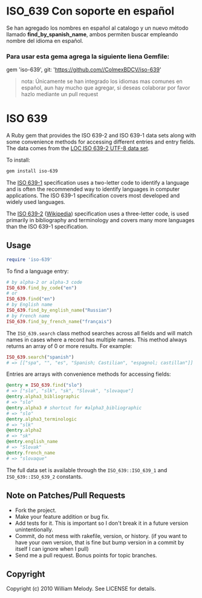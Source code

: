 # ISO_639 Con soporte en español

Se han agregado los nombres en español al catalogo y un nuevo método llamado **find_by_spanish_name**, ambos permiten buscar empleando nombre del idioma en español.

### Para usar esta gema agrega la siguiente liena Gemfile:

gem 'iso-639', git: 'https://github.com//ColmexBDCV/iso-639'

> nota: Únicamente se han integrado los idiomas mas comunes en español, aun hay mucho que agregar, si deseas colaborar por favor hazlo mediante un pull request

# ISO 639

A Ruby gem that provides the ISO 639-2 and ISO 639-1 data sets along with some convenience methods for accessing different entries and entry fields. The data comes from the [LOC ISO 639-2 UTF-8 data set](http://www.loc.gov/standards/iso639-2/ascii_8bits.html).

To install:

```bash
gem install iso-639
```

The [ISO 639-1](http://en.wikipedia.org/wiki/ISO_639-1) specification uses a two-letter code to identify a language and is often the recommended way to identify languages in computer applications. The ISO 639-1 specification covers most developed and widely used languages.

The [ISO 639-2](http://www.loc.gov/standards/iso639-2/) ([Wikipedia](http://en.wikipedia.org/wiki/ISO_639-2)) specification uses a three-letter code, is used primarily in bibliography and terminology and covers many more languages than the ISO 639-1 specification.

## Usage

```ruby
require 'iso-639'
```

To find a language entry:

```ruby
# by alpha-2 or alpha-3 code
ISO_639.find_by_code("en")
# or
ISO_639.find("en")
# by English name
ISO_639.find_by_english_name("Russian")
# by French name
ISO_639.find_by_french_name("français")
```

The `ISO_639.search` class method searches across all fields and will
match names in cases where a record has multiple names. This method
always returns an array of 0 or more results. For example:

```ruby
ISO_639.search("spanish")
# => [["spa", "", "es", "Spanish; Castilian", "espagnol; castillan"]]
```

Entries are arrays with convenience methods for accessing fields:

```ruby
@entry = ISO_639.find("slo")
# => ["slo", "slk", "sk", "Slovak", "slovaque"]
@entry.alpha3_bibliographic
# => "slo"
@entry.alpha3 # shortcut for #alpha3_bibliographic
# => "slo"
@entry.alpha3_terminologic
# => "slk"
@entry.alpha2
# => "sk"
@entry.english_name
# => "Slovak"
@entry.french_name
# => "slovaque"
```

The full data set is available through the `ISO_639::ISO_639_1` and `ISO_639::ISO_639_2` constants.

## Note on Patches/Pull Requests

* Fork the project.
* Make your feature addition or bug fix.
* Add tests for it. This is important so I don't break it in a
  future version unintentionally.
* Commit, do not mess with rakefile, version, or history.
  (if you want to have your own version, that is fine but
   bump version in a commit by itself I can ignore when I pull)
* Send me a pull request. Bonus points for topic branches.

## Copyright

Copyright (c) 2010 William Melody. See LICENSE for details.
